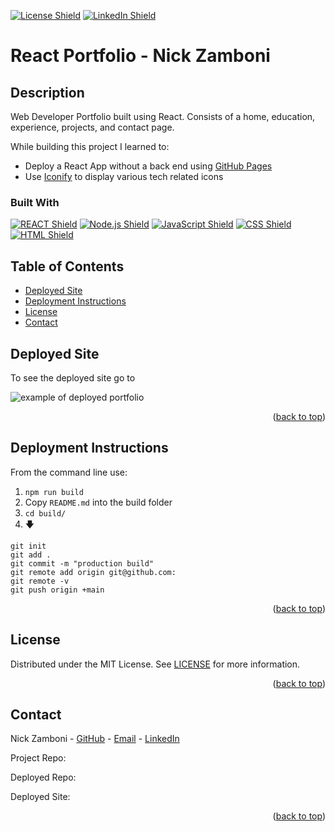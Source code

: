 <p id="readme-top"></p>

[![License Shield](https://img.shields.io/badge/License-MIT-success?style=for-the-badge)](./LICENSE) [![LinkedIn Shield](https://img.shields.io/badge/LinkedIn-555555?style=for-the-badge&logo=linkedin)](https://www.linkedin.com/in/nick-zamboni-44664b10b/)

<!-- TITLE -->

# React Portfolio - Nick Zamboni

<!-- DESCRIPTION -->

## Description

Web Developer Portfolio built using React. Consists of a home, education, experience, projects, and contact page.

While building this project I learned to:

- Deploy a React App without a back end using [GitHub Pages](https://create-react-app.dev/docs/deployment/#github-pages)
- Use [Iconify](https://iconify.design/) to display various tech related icons

<!-- BUILT WITH -->

### Built With

[![REACT Shield](https://img.shields.io/badge/React-222222?&style=for-the-badge&logo=react)](https://reactjs.org/) [![Node.js Shield](https://img.shields.io/badge/Node.js-339933?&style=for-the-badge&logo=node.js&logoColor=white)](https://nodejs.org/en/) [![JavaScript Shield](https://img.shields.io/badge/JavaScript-F7DF1E?&style=for-the-badge&logo=javascript&logoColor=272727)](https://developer.mozilla.org/en-US/docs/Web/JavaScript) [![CSS Shield](https://img.shields.io/badge/CSS-1572B6?&style=for-the-badge&logo=css3&logoColor=white)](https://developer.mozilla.org/en-US/docs/Web/CSS) [![HTML Shield](https://img.shields.io/badge/HTML5-E34F26?&style=for-the-badge&logo=html5&logoColor=white)](https://developer.mozilla.org/en-US/docs/Glossary/HTML5)

<!-- TABLE OF CONTENTS -->

## Table of Contents

- [Deployed Site](#deployed-site)
- [Deployment Instructions](#deployment-instructions)
- [License](#license)
- [Contact](#contact)

<!-- DEPLOYED SITE -->

## Deployed Site

To see the deployed site go to []()

![example of deployed portfolio]()

<p align="right">(<a href="#readme-top">back to top</a>)</p>

<!-- DEPLOYMENT INSTRUCTIONS -->

## Deployment Instructions

From the command line use:

1. `npm run build`
1. Copy `README.md` into the build folder
1. `cd build/`
1. 🡇

```
git init
git add .
git commit -m "production build"
git remote add origin git@github.com:
git remote -v
git push origin +main
```

<p align="right">(<a href="#readme-top">back to top</a>)</p>

<!-- LICENSE -->

## License

Distributed under the MIT License. See [LICENSE](./LICENSE) for more information.

<p align="right">(<a href="#readme-top">back to top</a>)</p>

<!-- CONTACT -->

## Contact

Nick Zamboni - [GitHub](https://github.com/ndzamboni) - [Email](mailto:ndzamboni@gmail.com) - [LinkedIn](https://www.linkedin.com/in/nick-zamboni-44664b10b/)

Project Repo: []()

Deployed Repo: []()

Deployed Site: []()

<p align="right">(<a href="#readme-top">back to top</a>)</p>
